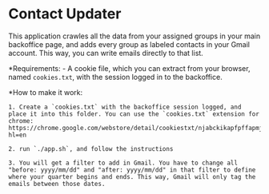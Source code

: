 Contact Updater
===============

This application crawles all the data from your assigned groups in your main backoffice page, and adds every group as labeled contacts in your Gmail account. This way, you can write emails directly to that list.


*Requirements:
    - A cookie file, which you can extract from your browser, named `cookies.txt`, with the session logged in to the backoffice.


*How to make it work:

    1. Create a `cookies.txt` with the backoffice session logged, and place it into this folder. You can use the `cookies.txt` extension for chrome: https://chrome.google.com/webstore/detail/cookiestxt/njabckikapfpffapmjgojcnbfjonfjfg?hl=en

    2. run `./app.sh`, and follow the instructions

    3. You will get a filter to add in Gmail. You have to change all "before: yyyy/mm/dd" and "after: yyyy/mm/dd" in that filter to define where your quarter begins and ends. This way, Gmail will only tag the emails between those dates.
